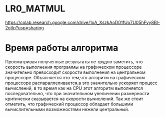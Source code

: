 # LR0_MATMUL
https://colab.research.google.com/drive/1xA_XszkAoD01fUo7U05hFvy8Bl-2otlp?usp=sharing

# Время работы алгоритма


Просматривая полученные результаты не трудно заметить, что скорость выполнения программы на графическом процессоре значительно превосходит скорости выполнения на центральном процессоре. Объясняется это тем,что алгоритм на графическом процессоре распараллеливается,а это значительно ускоряет процесс вычислений, в то время как на CPU этот алгоритм выполняется последовательно, что при значительном увеличении размерности критически сказывается на скорости вычислений. Так же стоит отметить, что графический процессор обладает большими вычислительными возможностями нежели центральный.

